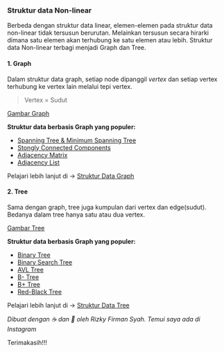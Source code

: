 ### Struktur data Non-linear
Berbeda dengan struktur data linear, elemen-elemen pada struktur data non-linear tidak tersusun berurutan. Melainkan tersusun secara hirarki dimana satu elemen akan terhubung ke satu elemen atau lebih.
Struktur data Non-linear terbagi menjadi Graph dan Tree.

#### 1. Graph
Dalam struktur data graph, setiap node dipanggil *vertex* dan setiap vertex terhubung ke vertex lain melalui tepi vertex.

> Vertex = Sudut

[Gambar Graph]()

**Struktur data berbasis Graph yang populer:**
* [Spanning Tree & Minimum Spanning Tree]()
* [Stongly Connected Components]()
* [Adjacency Matrix]()
* [Adjacency List]()

Pelajari lebih lanjut di -> [Struktur Data Graph]()

#### 2. Tree
Sama  dengan graph, tree juga kumpulan dari vertex dan edge(sudut). Bedanya dalam tree hanya satu atau dua vertex.

[Gambar Tree]()

**Struktur data berbasis Graph yang populer:**
* [Binary Tree]()
* [Binary Search Tree]()
* [AVL Tree]()
* [B- Tree]()
* [B+ Tree]()
* [Red-Black Tree]()

Pelajari lebih lanjut di -> [Struktur Data Tree]()

_Dibuat dengan ☕ dan 💖 oleh Rizky Firman Syah. Temui saya ada di Instagram_

Terimakasih!!!
